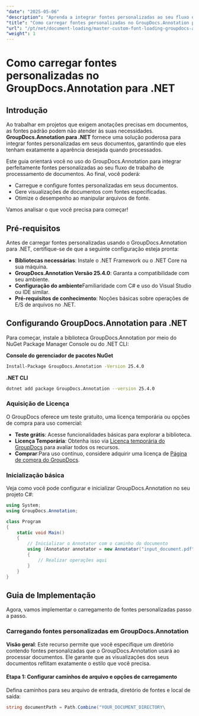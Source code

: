 ```yaml
---
"date": "2025-05-06"
"description": "Aprenda a integrar fontes personalizadas ao seu fluxo de trabalho de processamento de documentos usando o GroupDocs.Annotation para .NET. Aprimore suas anotações com estilos de fonte precisos."
"title": "Como carregar fontes personalizadas no GroupDocs.Annotation para .NET - Um guia completo"
"url": "/pt/net/document-loading/master-custom-font-loading-groupdocs-annotation-dotnet/"
"weight": 1
---
```


# Como carregar fontes personalizadas no GroupDocs.Annotation para .NET

## Introdução

Ao trabalhar em projetos que exigem anotações precisas em documentos, as fontes padrão podem não atender às suas necessidades. **GroupDocs.Annotation para .NET** fornece uma solução poderosa para integrar fontes personalizadas em seus documentos, garantindo que eles tenham exatamente a aparência desejada quando processados.

Este guia orientará você no uso do GroupDocs.Annotation para integrar perfeitamente fontes personalizadas ao seu fluxo de trabalho de processamento de documentos. Ao final, você poderá:
- Carregue e configure fontes personalizadas em seus documentos.
- Gere visualizações de documentos com fontes especificadas.
- Otimize o desempenho ao manipular arquivos de fonte.

Vamos analisar o que você precisa para começar!

## Pré-requisitos

Antes de carregar fontes personalizadas usando o GroupDocs.Annotation para .NET, certifique-se de que a seguinte configuração esteja pronta:
- **Bibliotecas necessárias**: Instale o .NET Framework ou o .NET Core na sua máquina.
- **GroupDocs.Annotation Versão 25.4.0**: Garanta a compatibilidade com seu ambiente.
- **Configuração do ambiente**Familiaridade com C# e uso do Visual Studio ou IDE similar.
- **Pré-requisitos de conhecimento**: Noções básicas sobre operações de E/S de arquivos no .NET.

## Configurando GroupDocs.Annotation para .NET

Para começar, instale a biblioteca GroupDocs.Annotation por meio do NuGet Package Manager Console ou do .NET CLI:

**Console do gerenciador de pacotes NuGet**
```bash
Install-Package GroupDocs.Annotation -Version 25.4.0
```

**\.NET CLI**
```bash
dotnet add package GroupDocs.Annotation --version 25.4.0
```

### Aquisição de Licença

O GroupDocs oferece um teste gratuito, uma licença temporária ou opções de compra para uso comercial:
- **Teste grátis**: Acesse funcionalidades básicas para explorar a biblioteca.
- **Licença Temporária**: Obtenha isso via [Licença temporária do GroupDocs](https://purchase.groupdocs.com/temporary-license/) para avaliar todos os recursos.
- **Comprar**:Para uso contínuo, considere adquirir uma licença de [Página de compra do GroupDocs](https://purchase.groupdocs.com/buy).

### Inicialização básica

Veja como você pode configurar e inicializar GroupDocs.Annotation no seu projeto C#:

```csharp
using System;
using GroupDocs.Annotation;

class Program
{
    static void Main()
    {
        // Inicializar o Annotator com o caminho do documento
        using (Annotator annotator = new Annotator("input_document.pdf"))
        {
            // Realizar operações aqui
        }
    }
}
```

## Guia de Implementação

Agora, vamos implementar o carregamento de fontes personalizadas passo a passo.

### Carregando fontes personalizadas em GroupDocs.Annotation

**Visão geral**: Este recurso permite que você especifique um diretório contendo fontes personalizadas que o GroupDocs.Annotation usará ao processar documentos. Ele garante que as visualizações dos seus documentos reflitam exatamente o estilo que você precisa.

#### Etapa 1: Configurar caminhos de arquivo e opções de carregamento

Defina caminhos para seu arquivo de entrada, diretório de fontes e local de saída:

```csharp
string documentPath = Path.Combine("YOUR_DOCUMENT_DIRECTORY\